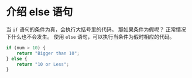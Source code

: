 # 介绍 else 语句

当 `if` 语句的条件为真，会执行大括号里的代码。 那如果条件为假呢？ 正常情况下什么也不会发生。 使用 `else` 语句，可以执行当条件为假时相应的代码。

```javascript
if (num > 10) {
    return "Bigger than 10";
} else {
    return "10 or Less";
}
```